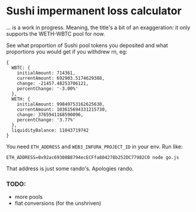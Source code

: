 # Sushi impermanent loss calculator

... is a work in progress. Meaning, the title's a bit of an exaggeration: it only supports the WETH-WBTC pool for now.

See what proportion of Sushi pool tokens you deposited and what proportions you would get if you withdrew rn, eg:

```
{
  WBTC: {
    initialAmount: 714361,
    currentAmount: 692903.5174629388,
    change: -21457.48253706121,
    percentChange: '-3.00%'
  },
  WETH: {
    initialAmount: 99849753162625630,
    currentAmount: 103615694331215730,
    change: 3765941168590096,
    percentChange: '3.77%'
  },
  liquidityBalance: 11043719742
}
```

You need `ETH_ADDRESS` and `WEB3_INFURA_PROJECT_ID` in your env. Run like:

```
ETH_ADDRESS=0x92ac69308B8794ecECFfa804278b252DC77982C0 node go.js
```

That address is just some rando's. Apologies rando.

### TODO:

- more pools
- fiat conversions (for the unshriven)
